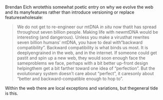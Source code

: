 

Brendan Eich wrotethis somewhat poetic entry on why we evolve the web and its manyfeatures rather than
introduce versioning or replace featureswholesale:

> We do not get to re-engineer our
> mtDNA *in situ* now thatit has spread throughout seven billion people. Making life with newmtDNA would be
> interesting (and dangerous). Unless you make a virusthat rewrites seven billion humans’ mtDNA, you have to
> deal with“backward compatibility”.
> Backward compatibility is what binds us most. It is deeplyengrained in the web, and in the internet. If
> someone could get pastit and spin up a new web, they would soon enough face the sameproblems we face, perhaps
> with a bit better up-front design helpingthem get a bit farther toward one idea of “perfection”.
> But the evolutionary system doesn’t care about “perfect”, it caresonly about “better and
> backward-compatible enough to hop to”.

Within the web there are local exceptions and variations, but thegeneral tide is this.